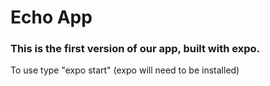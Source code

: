 # Echo App

### This is the first version of our app, built with expo.

To use type "expo start" (expo will need to be installed) 